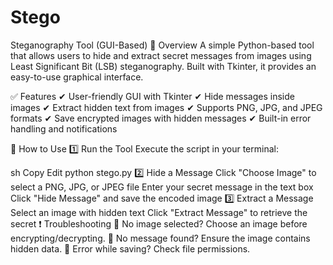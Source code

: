 # Stego
Steganography Tool (GUI-Based)
🔹 Overview
A simple Python-based tool that allows users to hide and extract secret messages from images using Least Significant Bit (LSB) steganography. Built with Tkinter, it provides an easy-to-use graphical interface.

✅ Features
✔ User-friendly GUI with Tkinter
✔ Hide messages inside images
✔ Extract hidden text from images
✔ Supports PNG, JPG, and JPEG formats
✔ Save encrypted images with hidden messages
✔ Built-in error handling and notifications

🚀 How to Use
1️⃣ Run the Tool
Execute the script in your terminal:

sh
Copy
Edit
python stego.py
2️⃣ Hide a Message
Click "Choose Image" to select a PNG, JPG, or JPEG file
Enter your secret message in the text box
Click "Hide Message" and save the encoded image
3️⃣ Extract a Message
Select an image with hidden text
Click "Extract Message" to retrieve the secret
❗ Troubleshooting
🔹 No image selected? Choose an image before encrypting/decrypting.
🔹 No message found? Ensure the image contains hidden data.
🔹 Error while saving? Check file permissions.

